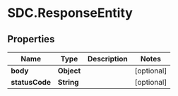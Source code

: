 # SDC.ResponseEntity

## Properties
Name | Type | Description | Notes
------------ | ------------- | ------------- | -------------
**body** | **Object** |  | [optional] 
**statusCode** | **String** |  | [optional] 


